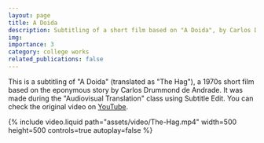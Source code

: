 ```yaml
---
layout: page
title: A Doida
description: Subtitling of a short film based on "A Doida", by Carlos Drummond de Andradre, from Portuguese to English.
img:
importance: 3
category: college works
related_publications: false
---
```


This is a subtitling of "A Doida" (translated as "The Hag"), a 1970s short film based on the eponymous story by Carlos Drummond de Andrade. It was made during the "Audiovisual Translation" class using Subtitle Edit. You can check the original video on <a href="https://www.youtube.com/watch?v=ul7JMYEmFTY">YouTube</a>.
<div class="center">
        {% include video.liquid path="assets/video/The-Hag.mp4" width=500 height=500 controls=true autoplay=false %}
    </div>

